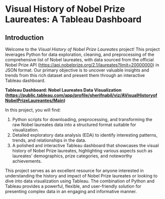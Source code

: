 # Visual History of Nobel Prize Laureates: A Tableau Dashboard

## Introduction

Welcome to the *Visual History of Nobel Prize Laureates* project! This project leverages Python for data exploration, cleaning, and preprocessing of the comprehensive list of Nobel laureates, with data sourced from the official Nobel Prize API (https://api.nobelprize.org/2.1/laureates?limit=20000000) in JSON format. Our primary objective is to uncover valuable insights and trends from this rich dataset and present them through an interactive Tableau dashboard.

**Tableau Dashboard: Nobel Laureates Data Visualization (https://public.tableau.com/app/profile/sherifnabil/viz/AVisualHistoryofNobelPrizeLaureantes/Main)**

In this project, you will find:

1. Python scripts for downloading, preprocessing, and transforming the raw Nobel laureates data into a structured format suitable for visualization.
2. Detailed exploratory data analysis (EDA) to identify interesting patterns, trends, and relationships in the data.
3. A polished and interactive Tableau dashboard that showcases the visual history of Nobel Prize laureates, highlighting various aspects such as laureates' demographics, prize categories, and noteworthy achievements.

This project serves as an excellent resource for anyone interested in understanding the history and impact of Nobel Prize laureates or looking to dive into data visualization using Tableau. The combination of Python and Tableau provides a powerful, flexible, and user-friendly solution for presenting complex data in an engaging and informative manner.
